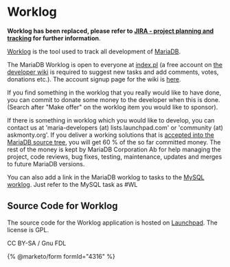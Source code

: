 
# Worklog

**Worklog has been replaced, please refer to [JIRA - project planning and tracking](jira.md) for further information**.


[Worklog](https://askmonty.org/worklog/index.pl) is the tool used to track all
development of [MariaDB](/kb/en/mariadb/).


The MariaDB Worklog is open to everyone at [index.pl](https://askmonty.org/worklog/index.pl)
(a free account on [the developer wiki](https://askmonty.org/wiki) is required
to suggest new tasks and add comments, votes, donations etc.). The account
signup page for the wiki is
[here](https://askmonty.org/w/index.php?title=Special:Userlogin&type=signup).


If you find something in the worklog that you really would like to have done,
you can commit to donate some money to the developer when this is done.
(Search after "Make offer" on the worklog item you would like to sponsor).


If there is something in worklog which you would like to develop, you can
contact us at 'maria-developers (at) lists.launchpad.com' or 'community (at)
askmonty.org'. If you deliver a working solutions that is
[accepted into the MariaDB source tree](https://kb.askmonty.org/v/community-contributing-to-the-mariadb-project#expectations-for-developers),
you will get 60 % of the so far committed money. The rest of the money is kept
by MariaDB Corporation Ab for help managing the project, code reviews, bug fixes,
testing, maintenance, updates and merges to future MariaDB versions.


You can also add a link in the MariaDB worklog to tasks to the
[MySQL worklog](https://forge.mysql.com/worklog/). Just refer to the MySQL task
as #WL<task number>


## Source Code for Worklog


The source code for the Worklog application is hosted on
[Launchpad](https://launchpad.net/worklog). The license is GPL.


CC BY-SA / Gnu FDL


{% @marketo/form formId="4316" %}
